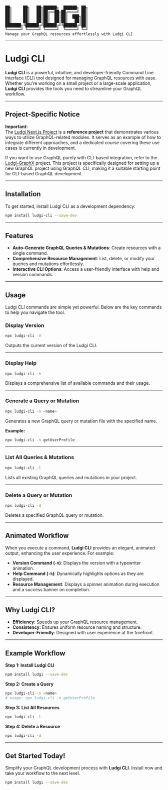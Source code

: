 ```
██╗     ██╗   ██╗██████╗  ██████╗ ██╗
██║     ██║   ██║██╔══██╗██╔════╝ ██║
██║     ██║   ██║██║  ██║██║  ███╗██║
██║     ██║   ██║██║  ██║██║   ██║██║
███████╗╚██████╔╝██████╔╝╚██████╔╝██║
╚══════╝ ╚═════╝ ╚═════╝  ╚═════╝ ╚═╝
Manage your GraphQL resources effortlessly with Ludgi CLI
```

---

# **Ludgi CLI**

**Ludgi CLI** is a powerful, intuitive, and developer-friendly Command Line Interface (CLI) tool designed for managing GraphQL resources with ease. Whether you're working on a small project or a large-scale application, **Ludgi CLI** provides the tools you need to streamline your GraphQL workflow.


---

## **Project-Specific Notice**  

**Important:**  
The [Ludgi Next.js Project](https://github.com/nohsangwoo/ludgi-nextjs) is a **reference project** that demonstrates various ways to utilize GraphQL-related modules. It serves as an example of how to integrate different approaches, and a dedicated course covering these use cases is currently in development.  

If you want to use GraphQL purely with CLI-based integration, refer to the [Ludgi-GraphX](https://github.com/nohsangwoo/Ludgi-GraphX) project. This project is specifically designed for setting up a new GraphQL project using GraphQL CLI, making it a suitable starting point for CLI-based GraphQL development.

---

## **Installation**

To get started, install Ludgi CLI as a development dependency:

```bash
npm install ludgi-cli --save-dev
```

---

## **Features**

- **Auto-Generate GraphQL Queries & Mutations**: Create resources with a single command.
- **Comprehensive Resource Management**: List, delete, or modify your queries and mutations effortlessly.
- **Interactive CLI Options**: Access a user-friendly interface with help and version commands.

---

## **Usage**

Ludgi CLI commands are simple yet powerful. Below are the key commands to help you navigate the tool.

### **Display Version**
```bash
npx ludgi-cli -V
```
Outputs the current version of the Ludgi CLI.

---

### **Display Help**
```bash
npx ludgi-cli -h
```
Displays a comprehensive list of available commands and their usage.

---

### **Generate a Query or Mutation**
```bash
npx ludgi-cli -n <name>
```
Generates a new GraphQL query or mutation file with the specified name.

**Example:**
```bash
npx ludgi-cli -n getUserProfile
```

---

### **List All Queries & Mutations**
```bash
npx ludgi-cli -l
```
Lists all existing GraphQL queries and mutations in your project.

---

### **Delete a Query or Mutation**
```bash
npx ludgi-cli -d
```
Deletes a specified GraphQL query or mutation.

---

## **Animated Workflow**

When you execute a command, **Ludgi CLI** provides an elegant, animated output, enhancing the user experience. For example:

- **Version Command (`-V`)**: Displays the version with a typewriter animation.
- **Help Command (`-h`)**: Dynamically highlights options as they are displayed.
- **Resource Management**: Displays a spinner animation during execution and a success banner on completion.

---

## **Why Ludgi CLI?**

- **Efficiency**: Speeds up your GraphQL resource management.
- **Consistency**: Ensures uniform resource naming and structure.
- **Developer-Friendly**: Designed with user experience at the forefront.

---

## **Example Workflow**

**Step 1: Install Ludgi CLI**
```bash
npm install ludgi --save-dev
```

**Step 2: Create a Query**
```bash
npx ludgi-cli -n <name>
# usage: npx ludgi-cli -n getUserProfile
```

**Step 3: List All Resources**
```bash
npx ludgi-cli -l
```

**Step 4: Delete a Resource**
```bash
npx ludgi-cli -d
```

---

## **Get Started Today!**

Simplify your GraphQL development process with **Ludgi CLI**. Install now and take your workflow to the next level.

```bash
npm install ludgi --save-dev
```

